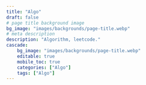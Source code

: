 ```yaml
---
title: "Algo"
draft: false
# page title background image
bg_image: "images/backgrounds/page-title.webp"
# meta description
description: "Algorithm, leetcode."
cascade:
    bg_image: "images/backgrounds/page-title.webp"
    editable: true
    mobile_toc: true
    categories: ["Algo"]
    tags: ["Algo"]
---
```

